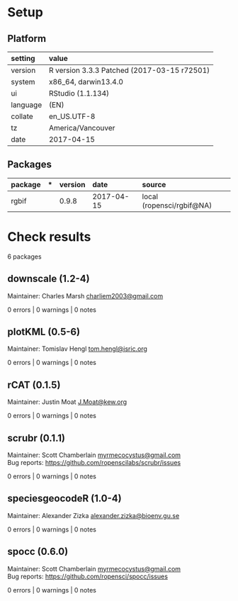 # Setup

## Platform

|setting  |value                                       |
|:--------|:-------------------------------------------|
|version  |R version 3.3.3 Patched (2017-03-15 r72501) |
|system   |x86_64, darwin13.4.0                        |
|ui       |RStudio (1.1.134)                           |
|language |(EN)                                        |
|collate  |en_US.UTF-8                                 |
|tz       |America/Vancouver                           |
|date     |2017-04-15                                  |

## Packages

|package |*  |version |date       |source                    |
|:-------|:--|:-------|:----------|:-------------------------|
|rgbif   |   |0.9.8   |2017-04-15 |local (ropensci/rgbif@NA) |

# Check results
6 packages

## downscale (1.2-4)
Maintainer: Charles Marsh <charliem2003@gmail.com>

0 errors | 0 warnings | 0 notes

## plotKML (0.5-6)
Maintainer: Tomislav Hengl <tom.hengl@isric.org>

0 errors | 0 warnings | 0 notes

## rCAT (0.1.5)
Maintainer: Justin Moat <J.Moat@kew.org>

0 errors | 0 warnings | 0 notes

## scrubr (0.1.1)
Maintainer: Scott Chamberlain <myrmecocystus@gmail.com>  
Bug reports: https://github.com/ropenscilabs/scrubr/issues

0 errors | 0 warnings | 0 notes

## speciesgeocodeR (1.0-4)
Maintainer: Alexander Zizka <alexander.zizka@bioenv.gu.se>

0 errors | 0 warnings | 0 notes

## spocc (0.6.0)
Maintainer: Scott Chamberlain <myrmecocystus@gmail.com>  
Bug reports: https://github.com/ropensci/spocc/issues

0 errors | 0 warnings | 0 notes

